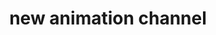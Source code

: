 ---
title: 'new animation channel'
redirect_to:
  - 'https://discuss.pencil2d.org/t/new-animation-channel/1339'
---